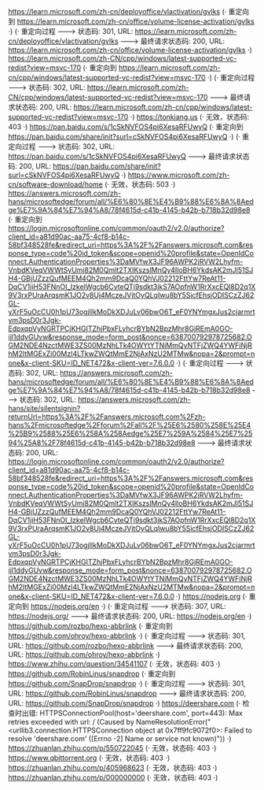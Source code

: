 https://learn.microsoft.com/zh-cn/deployoffice/vlactivation/gvlks (· 重定向到 https://learn.microsoft.com/zh-cn/office/volume-license-activation/gvlks ·)
(· 重定向过程 ---> 状态码: 301, URL: https://learn.microsoft.com/zh-cn/deployoffice/vlactivation/gvlks ---> 最终请求状态码: 200, URL: https://learn.microsoft.com/zh-cn/office/volume-license-activation/gvlks ·)
https://learn.microsoft.com/zh-CN/cpp/windows/latest-supported-vc-redist?view=msvc-170 (· 重定向到 https://learn.microsoft.com/zh-cn/cpp/windows/latest-supported-vc-redist?view=msvc-170 ·)
(· 重定向过程 ---> 状态码: 302, URL: https://learn.microsoft.com/zh-CN/cpp/windows/latest-supported-vc-redist?view=msvc-170 ---> 最终请求状态码: 200, URL: https://learn.microsoft.com/zh-cn/cpp/windows/latest-supported-vc-redist?view=msvc-170 ·)
https://tonkiang.us (· 无效，状态码: 403 ·)
https://pan.baidu.com/s/1cSkNVFOS4pi6XesaRFUwyQ (· 重定向到 https://pan.baidu.com/share/init?surl=cSkNVFOS4pi6XesaRFUwyQ ·)
(· 重定向过程 ---> 状态码: 302, URL: https://pan.baidu.com/s/1cSkNVFOS4pi6XesaRFUwyQ ---> 最终请求状态码: 200, URL: https://pan.baidu.com/share/init?surl=cSkNVFOS4pi6XesaRFUwyQ ·)
https://www.microsoft.com/zh-cn/software-download/home (· 无效，状态码: 503 ·)
https://answers.microsoft.com/zh-hans/microsoftedge/forum/all/%E6%80%8E%E4%B9%88%E6%8A%8Aedge%E7%9A%84%E7%94%A8/78f4615d-c41b-4145-b42b-b718b32d98e8 (· 重定向到 https://login.microsoftonline.com/common/oauth2/v2.0/authorize?client_id=a81d90ac-aa75-4cf8-b14c-58bf348528fe&redirect_uri=https%3A%2F%2Fanswers.microsoft.com&response_type=code%20id_token&scope=openid%20profile&state=OpenIdConnect.AuthenticationProperties%3DaMVfwX3JF96AWPK2jRVW2Lhyfm-VnbdKVeqVWWtSyUmi82M0Qmlt2TXIKszslMnQy4IloBH6YkdsAK2mJl51SJH4-GBjUZzzQufMEEM4Qh2mm9DcaQ0YQhVJ02212FttYw7ReAt11-DqCV1jiH53FNnOI_IzkeIWgcb6CvteQTj9sdkt3jkS7AOpfnW1RrXxcEQl8D2q1X9V3rxPUraArqsmK1JO2v8Uj4MczeJVjtOyQLqIwu8bY5SicfEhsjODISCzZJ62GL-yXrF5uOcCU0h1pU73ogjIlkMoDkXDJuLv06bwO6T_eF0YNYmgxJus2cjarmrtym3psD0r3Jgk-EdpxqpVyNGRTPCjKHGITZhjPbxFLyhcrBYbN2BpzMhr8GjREmA0GO-ijl1ddyGUvw&response_mode=form_post&nonce=638700792978725682.OGM2NDE4NzctMWE3ZS00MzNhLTk4OWYtYTNiMmQyNTFjZWQ4YWFiNjRhM2ItMGExZi00MzI4LTkwZWQtMmE2NjAxNzU2MTMw&nopa=2&prompt=none&x-client-SKU=ID_NET472&x-client-ver=7.6.0.0 ·)
(· 重定向过程 ---> 状态码: 302, URL: https://answers.microsoft.com/zh-hans/microsoftedge/forum/all/%E6%80%8E%E4%B9%88%E6%8A%8Aedge%E7%9A%84%E7%94%A8/78f4615d-c41b-4145-b42b-b718b32d98e8 ---> 状态码: 302, URL: https://answers.microsoft.com/zh-hans/site/silentsignin?returnUrl=https%3A%2F%2Fanswers.microsoft.com%2Fzh-hans%2Fmicrosoftedge%2Fforum%2Fall%2F%25E6%2580%258E%25E4%25B9%2588%25E6%258A%258Aedge%25E7%259A%2584%25E7%2594%25A8%2F78f4615d-c41b-4145-b42b-b718b32d98e8 ---> 最终请求状态码: 200, URL: https://login.microsoftonline.com/common/oauth2/v2.0/authorize?client_id=a81d90ac-aa75-4cf8-b14c-58bf348528fe&redirect_uri=https%3A%2F%2Fanswers.microsoft.com&response_type=code%20id_token&scope=openid%20profile&state=OpenIdConnect.AuthenticationProperties%3DaMVfwX3JF96AWPK2jRVW2Lhyfm-VnbdKVeqVWWtSyUmi82M0Qmlt2TXIKszslMnQy4IloBH6YkdsAK2mJl51SJH4-GBjUZzzQufMEEM4Qh2mm9DcaQ0YQhVJ02212FttYw7ReAt11-DqCV1jiH53FNnOI_IzkeIWgcb6CvteQTj9sdkt3jkS7AOpfnW1RrXxcEQl8D2q1X9V3rxPUraArqsmK1JO2v8Uj4MczeJVjtOyQLqIwu8bY5SicfEhsjODISCzZJ62GL-yXrF5uOcCU0h1pU73ogjIlkMoDkXDJuLv06bwO6T_eF0YNYmgxJus2cjarmrtym3psD0r3Jgk-EdpxqpVyNGRTPCjKHGITZhjPbxFLyhcrBYbN2BpzMhr8GjREmA0GO-ijl1ddyGUvw&response_mode=form_post&nonce=638700792978725682.OGM2NDE4NzctMWE3ZS00MzNhLTk4OWYtYTNiMmQyNTFjZWQ4YWFiNjRhM2ItMGExZi00MzI4LTkwZWQtMmE2NjAxNzU2MTMw&nopa=2&prompt=none&x-client-SKU=ID_NET472&x-client-ver=7.6.0.0 ·)
https://nodejs.org (· 重定向到 https://nodejs.org/en ·)
(· 重定向过程 ---> 状态码: 307, URL: https://nodejs.org/ ---> 最终请求状态码: 200, URL: https://nodejs.org/en ·)
https://github.com/rozbo/hexo-abbrlink (· 重定向到 https://github.com/ohroy/hexo-abbrlink ·)
(· 重定向过程 ---> 状态码: 301, URL: https://github.com/rozbo/hexo-abbrlink ---> 最终请求状态码: 200, URL: https://github.com/ohroy/hexo-abbrlink ·)
https://www.zhihu.com/question/34541107 (· 无效，状态码: 403 ·)
https://github.com/RobinLinus/snapdrop (· 重定向到 https://github.com/SnapDrop/snapdrop ·)
(· 重定向过程 ---> 状态码: 301, URL: https://github.com/RobinLinus/snapdrop ---> 最终请求状态码: 200, URL: https://github.com/SnapDrop/snapdrop ·)
https://deershare.com (· 检查时出错: HTTPSConnectionPool(host='deershare.com', port=443): Max retries exceeded with url: / (Caused by NameResolutionError("<urllib3.connection.HTTPSConnection object at 0x7ff9fc9072f0>: Failed to resolve 'deershare.com' ([Errno -2] Name or service not known)")) ·)
https://zhuanlan.zhihu.com/p/550722045 (· 无效，状态码: 403 ·)
https://www.qbittorrent.org (· 无效，状态码: 403 ·)
https://zhuanlan.zhihu.com/p/405968623 (· 无效，状态码: 403 ·)
https://zhuanlan.zhihu.com/p/000000000 (· 无效，状态码: 403 ·)
